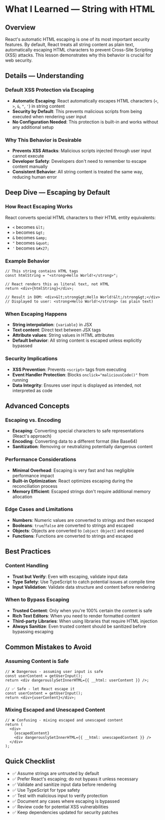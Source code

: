 # What I Learned — String with HTML

## Overview
React's automatic HTML escaping is one of its most important security features. By default, React treats all string content as plain text, automatically escaping HTML characters to prevent Cross-Site Scripting (XSS) attacks. This lesson demonstrates why this behavior is crucial for web security.

## Details — Understanding

### Default XSS Protection via Escaping
- **Automatic Escaping**: React automatically escapes HTML characters (`<`, `>`, `&`, `"`, `'`) in string content
- **Security by Default**: This prevents malicious scripts from being executed when rendering user input
- **No Configuration Needed**: This protection is built-in and works without any additional setup

### Why This Behavior is Desirable
- **Prevents XSS Attacks**: Malicious scripts injected through user input cannot execute
- **Developer Safety**: Developers don't need to remember to escape content manually
- **Consistent Behavior**: All string content is treated the same way, reducing human error

## Deep Dive — Escaping by Default

### How React Escaping Works
React converts special HTML characters to their HTML entity equivalents:
- `<` becomes `&lt;`
- `>` becomes `&gt;`
- `&` becomes `&amp;`
- `"` becomes `&quot;`
- `'` becomes `&#x27;`

### Example Behavior
```tsx
// This string contains HTML tags
const htmlString = "<strong>Hello World!</strong>";

// React renders this as literal text, not HTML
return <div>{htmlString}</div>;

// Result in DOM: <div>&lt;strong&gt;Hello World!&lt;/strong&gt;</div>
// Displayed to user: <strong>Hello World!</strong> (as plain text)
```

### When Escaping Happens
- **String interpolation**: `{variable}` in JSX
- **Text content**: Direct text between JSX tags
- **Attribute values**: String values in HTML attributes
- **Default behavior**: All string content is escaped unless explicitly bypassed

### Security Implications
- **XSS Prevention**: Prevents `<script>` tags from executing
- **Event Handler Protection**: Blocks `onclick="maliciousCode()"` from running
- **Data Integrity**: Ensures user input is displayed as intended, not interpreted as code

## Advanced Concepts

### Escaping vs. Encoding
- **Escaping**: Converting special characters to safe representations (React's approach)
- **Encoding**: Converting data to a different format (like Base64)
- **Sanitization**: Removing or neutralizing potentially dangerous content

### Performance Considerations
- **Minimal Overhead**: Escaping is very fast and has negligible performance impact
- **Built-in Optimization**: React optimizes escaping during the reconciliation process
- **Memory Efficient**: Escaped strings don't require additional memory allocation

### Edge Cases and Limitations
- **Numbers**: Numeric values are converted to strings and then escaped
- **Booleans**: `true`/`false` are converted to strings and escaped
- **Objects**: Objects are converted to `[object Object]` and escaped
- **Functions**: Functions are converted to strings and escaped

## Best Practices

### Content Handling
- **Trust but Verify**: Even with escaping, validate input data
- **Type Safety**: Use TypeScript to catch potential issues at compile time
- **Input Validation**: Validate data structure and content before rendering

### When to Bypass Escaping
- **Trusted Content**: Only when you're 100% certain the content is safe
- **Rich Text Editors**: When you need to render formatted content
- **Third-party Libraries**: When using libraries that require HTML injection
- **Always Sanitize**: Even trusted content should be sanitized before bypassing escaping

## Common Mistakes to Avoid

### Assuming Content is Safe
```tsx
// ❌ Dangerous - assuming user input is safe
const userContent = getUserInput();
return <div dangerouslySetInnerHTML={{ __html: userContent }} />;

// ✅ Safe - let React escape it
const userContent = getUserInput();
return <div>{userContent}</div>;
```

### Mixing Escaped and Unescaped Content
```tsx
// ❌ Confusing - mixing escaped and unescaped content
return (
  <div>
    {escapedContent}
    <div dangerouslySetInnerHTML={{ __html: unescapedContent }} />
  </div>
);
```

## Quick Checklist
- ✅ Assume strings are untrusted by default
- ✅ Prefer React's escaping; do not bypass it unless necessary
- ✅ Validate and sanitize input data before rendering
- ✅ Use TypeScript for type safety
- ✅ Test with malicious input to verify protection
- ✅ Document any cases where escaping is bypassed
- ✅ Review code for potential XSS vulnerabilities
- ✅ Keep dependencies updated for security patches